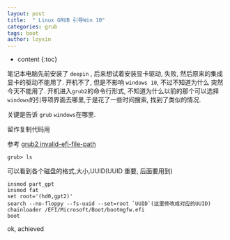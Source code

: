 ```yaml
---
layout: post
title:  " Linux GRUB 引导Win 10"
categories: grub
tags: boot
author: loyxin
---
```



* content
{:toc}

笔记本电脑先前安装了 `deepin` , 后来想试着安装显卡驱动, 失败, 然后原来的集成显卡的驱动不能用了. 开机不了, 但是不影响 `windows 10`, 不过不知道为什么 突然今天不能用了. 开机进入`grub2`的命令行形式, 不知道为什么以前的那个可以选择`windows`的引导项界面去哪里,于是花了一些时间搜索, 找到了类似的情况.

关键是告诉 `grub` `windows`在哪里.

留作复制代码用

参考 [grub2 invalid-efi-file-path](https://askubuntu.com/questions/216215/invalid-efi-file-path)
```
grub> ls
```
可以看到各个磁盘的格式,大小,UUID(UUID 重要, 后面要用到)

```
insmod part_gpt
insmod fat
set root='(hd0,gpt2)'
search --no-floppy --fs-uuid --set=root `UUID`(这里修改成对应的UUID)
chainloader /EFI/Microsoft/Boot/bootmgfw.efi
boot
```

ok, achieved
